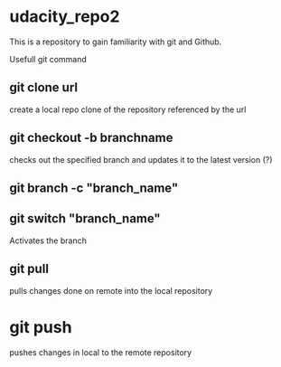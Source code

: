# udacity_repo2
This is a repository to gain familiarity with git and Github.

Usefull git command
## git clone url
create a local repo clone of the repository referenced by the url

## git checkout -b branchname
checks out the specified branch and updates it to the latest version (?)

## git branch -c "branch_name"

## git switch "branch_name"
Activates the branch

## git pull
pulls changes done on remote into the local repository

# git push
pushes changes in local to the remote repository
